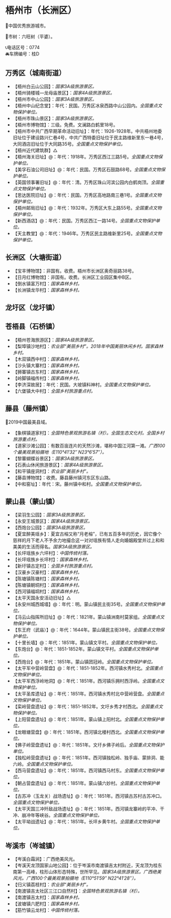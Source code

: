 # 梧州市（长洲区）  
🏅中国优秀旅游城市。   
  
🌳市树：六旺树（平婆）。    
  
📞电话区号：0774  
🚘车牌编号：桂D  

## 万秀区（城南街道）  
* 【梧州白云山公园】：*国家3A级旅游景区。*  
* 【梧州骑楼城—龙母庙景区】：*国家4A级旅游景区。*  
* 【梧州市中山公园】：*国家3A级旅游景区。*  
* 【梧州中山纪念堂】：年代：民国。万秀区冰泉西路中山公园内。*全国重点文物保护单位。*  
* 【梧州市珠山景区】：*国家3A级旅游景区。*  
* 【梧州市博物馆】：三级。免费。文澜路白鹤里18号。   
* 【梧州市中共广西早期革命活动旧址】：年代：1926-1928年。中共梧州地委旧址位于建设路兴仁巷4号，中共广西特委旧址位于民主路维新里东一巷4号，大同酒店旧址位于大同路35号。*全国重点文物保护单位。*  
* 【梧州近代建筑群】△
* 【梧州海关旧址】@：年代：1918年。万秀区西江三路5号。*全国重点文物保护单位。*  
* 【美孚石油公司旧址】@：年代：民国。万秀区石鼓路68号。*全国重点文物保护单位。*  
* 【英国领事署旧址】@：年代：清。万秀区珠山河滨公园内白鹤岗顶。*全国重点文物保护单位。*  
* 【思达医院旧址】@：年代：民国。万秀区高地路南三巷1号。*全国重点文物保护单位。*  
* 【梧州邮局旧址】@：年代：1932年。万秀区大东上路55号。*全国重点文物保护单位。*  
* 【新西酒店】@：年代：民国。万秀区西江一路14号。*全国重点文物保护单位。*  
* 【天主教堂】@：年代：1946年。万秀区民主路维新里25号。*全国重点文物保护单位。*  

## 长洲区（大塘街道）  
* 【宝丰博物馆】：非国有。收费。梧州市长洲区奥奇丽路38号。   
* 【日月红博物馆】：非国有。收费。长洲区工业园区集中B区。   
* 【倒水镇富万村】：*国家森林乡村。*  
* 【长洲镇龙华村】：*国家森林乡村。*  

## 龙圩区（龙圩镇）  

## 苍梧县（石桥镇）  
* 【梧州苍海旅游区】：*国家4A级旅游景区。*  
* 【梨埠镇沙地村】：*农业部“美丽乡村”。2018年中国美丽休闲乡村。国家森林乡村。*  
* 【木双镇西中村】：*国家森林乡村。*  
* 【沙头镇大寨村】：*国家森林乡村。*  
* 【狮寨镇古东村】：*国家森林乡村。*  
* 【岭脚镇福传村】：*国家森林乡村。*  
* 【李济深故居】：年代：民国。大坡镇料神村。*全国重点文物保护单位。*  
* 【六堡镇大中村】：*全国乡村旅游重点村。*  

## 藤县（藤州镇）  
🏅2019中国最美县域。   
* 【象棋镇道家村】：*全国特色景观旅游名镇（村）。全国生态文化村。全国乡村旅游重点村。*  
* 【道家沙滩公园】：有数百亩连片的天然沙滩，堪称中国江河第一滩。*广西100个最美观景拍摄地（E110°41′32″ N23°6′57″）。*  
* 【黎寨蝴蝶谷景区】：*国家3A级旅游景区。*  
* 【石表山休闲旅游景区】：*国家4A级旅游景区。*  
* 【和平镇座洞村】：*农业部“美丽乡村”。*  
* 【藤县博物馆】：收费。藤县藤州镇河东区东山路。   
* 【中和窑址】：年代：宋。藤州镇中和村。*全国重点文物保护单位。*  

## 蒙山县（蒙山镇）  
* 【梁羽生公园】：*国家3A级旅游景区。*  
* 【永安王城景区】：*国家4A级旅游景区。*  
* 【西炮台公园】：*国家3A级旅游景区。*  
* 【夏宜醉美瑶乡】：夏宜古榕又称“月老榕”，已有五百多年的历史，因它像个慈祥的月下老人不予余力地撮合这一对对瑶族有情人走向婚姻殿堂并过上和和美美的生活而得名。*国家3A级旅游景区。*  
* 【长坪瑶族乡六坪村】：*中国传统村落。*  
* 【长坪瑶族乡长坪村】：*国家森林乡村。*  
* 【新圩镇古定村】：*全国乡村旅游重点村。*  
* 【汉豪乡汉豪村】：*国家森林乡村。*  
* 【陈塘镇陈塘村】：*国家森林乡村。*  
* 【陈塘镇朝垌村】：*国家森林乡村。*  
* 【西河镇福垌村】：*国家森林乡村。*  
* 【太平天国永安活动旧址】△  
* 【永安州城西城墙】@：年代：明。蒙山镇民主街35号。*全国重点文物保护单位。*  
* 【冯云山指挥所旧址】@：年代：1821年。蒙山镇洲南村莫家组。*全国重点文物保护单位。*  
* 【东王府（武庙）】@：年代：1644年。蒙山镇民主街38号。*全国重点文物保护单位。*  
* 【十里长墙】@：年代：1851年。蒙山镇文平村。*全国重点文物保护单位。*  
* 【东炮台】@：年代：1851-1852年。蒙山镇文平村。*全国重点文物保护单位。*  
* 【西炮台】@：年代：1851年。蒙山镇团冠岭。*全国重点文物保护单位。*  
* 【太平军中营岭营盘】@：年代：1851-1852年。西河镇水秀村北。*全国重点文物保护单位。*  
* 【太平军西浮岭地洞】@：年代：1851年。西河镇乐拥村西浮岭。*全国重点文物保护单位。*  
* 【太平圣库遗址】@：年代：1851年。西河镇水秀村北中营岭营盘。*全国重点文物保护单位。*  
* 【栾岭营盘遗址】@：年代：1851-1852年。文圩乡秀才村西北。*全国重点文物保护单位。*  
* 【上阳营盘遗址】@：年代：1851年。蒙山镇上阳村北。*全国重点文物保护单位。*  
* 【龙眼塘营盘】@：年代：1851年。西河镇北楼村西北。*全国重点文物保护单位。*  
* 【佛子岭营盘遗址】@：年代：1851年。文圩乡佛子岭后。*全国重点文物保护单位。*  
* 【独松岭营盘遗址】@：年代：1851年。西河镇独松岭、独手庙、蒙排洞、能六岭。*全国重点文物保护单位。*  
* 【西马营盘遗址】@：年代：1851年。西河镇西马村东。*全国重点文物保护单位。*  
* 【朝占营盘遗址】@：年代：1851年。蒙山镇六妙村。*全国重点文物保护单位。*  
* 【古苏冲（玉龙关）战场遗址】@：年代：1851年。西河镇古苏村古苏冲口。*全国重点文物保护单位。*  
* 【太平天国三冲歼敌战场遗址】@：年代：1851年。西河镇龙寨岭的平冲、干冲、崩冲年等峡谷。*全国重点文物保护单位。*  
* 【太平坳战遗址】@：年代：1851年。长坪乡黄牛村。*全国重点文物保护单位。*  

## 岑溪市（岑城镇）  
* 【岑溪白霜涧】：广西绝美风光。   
* 【岑溪天龙顶国家山地公园】：位于岑溪市南渡镇吉太村附近，天龙顶为桂东南第一高峰，柱形山体形态特殊，世所罕见。*国家3A级旅游景区。广西绝美风光。广西100个最美观景拍摄地（E110°51′59″ N22°41′28″）。*  
* 【归义镇荔枝村】：*农业部“美丽乡村”。*  
* 【南渡镇吉太社区三江口自然村】：*全国特色景观旅游名镇（村）。*  
* 【南渡镇吉太村】：*国家森林乡村。*  
* 【波塘镇六肥村】：*国家森林乡村。*    
* 【筋竹镇云龙村】：*中国传统村落。*  